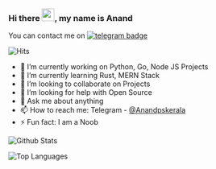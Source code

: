 ### Hi there <img src="https://media.giphy.com/media/hvRJCLFzcasrR4ia7z/giphy.gif" width="25px">, my name is Anand 


You can contact me on [![telegram badge](https://img.shields.io/badge/Anand-30302f?style=flat&logo=telegram)](https://t.me/Anandpskerala)

![Hits](https://hits.seeyoufarm.com/api/count/incr/badge.svg?url=https://github.com/Anandpskerala/)

- 🔭 I’m currently working on Python, Go, Node JS Projects
- 🌱 I’m currently learning Rust, MERN Stack
- 👯 I’m looking to collaborate on Projects
- 🤔 I’m looking for help with Open Source
- 💬 Ask me about anything
- 📫 How to reach me: Telegram - [@Anandpskerala](https://telegram.dog/Anandpskerala)
- ⚡ Fun fact: I am a Noob

![Github Stats](https://github-readme-stats.vercel.app/api?username=anandpskerala&theme=radical&show_icons=true)


![Top Languages](https://github-readme-stats.vercel.app/api/top-langs/?username=anandpskerala&theme=dark&hide_langs_below=1&show_icons=true)
